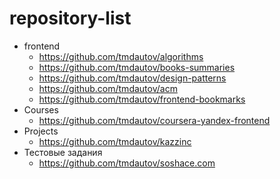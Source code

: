 # repository-list
- frontend
  - https://github.com/tmdautov/algorithms
  - https://github.com/tmdautov/books-summaries
  - https://github.com/tmdautov/design-patterns
  - https://github.com/tmdautov/acm
  - https://github.com/tmdautov/frontend-bookmarks
- Courses
  - https://github.com/tmdautov/coursera-yandex-frontend
- Projects
  - https://github.com/tmdautov/kazzinc
- Тестовые задания
  - https://github.com/tmdautov/soshace.com
 
